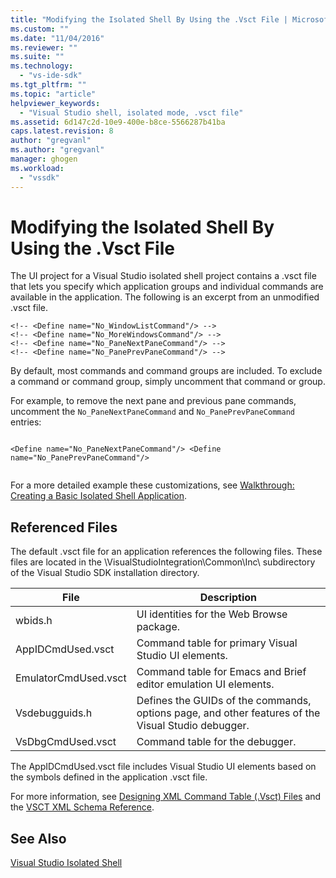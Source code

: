 ```yaml
---
title: "Modifying the Isolated Shell By Using the .Vsct File | Microsoft Docs"
ms.custom: ""
ms.date: "11/04/2016"
ms.reviewer: ""
ms.suite: ""
ms.technology: 
  - "vs-ide-sdk"
ms.tgt_pltfrm: ""
ms.topic: "article"
helpviewer_keywords: 
  - "Visual Studio shell, isolated mode, .vsct file"
ms.assetid: 6d147c2d-10e9-400e-b8ce-5566287b41ba
caps.latest.revision: 8
author: "gregvanl"
ms.author: "gregvanl"
manager: ghogen
ms.workload: 
  - "vssdk"
---
```

# Modifying the Isolated Shell By Using the .Vsct File
The UI project for a Visual Studio isolated shell project contains a .vsct file that lets you specify which application groups and individual commands are available in the application. The following is an excerpt from an unmodified .vsct file.  
  
```  
<!-- <Define name="No_WindowListCommand"/> -->  
<!-- <Define name="No_MoreWindowsCommand"/> -->  
<!-- <Define name="No_PaneNextPaneCommand"/> -->  
<!-- <Define name="No_PanePrevPaneCommand"/> -->  
```  
  
 By default, most commands and command groups are included. To exclude a command or command group, simply uncomment that command or group.  
  
 For example, to remove the next pane and previous pane commands, uncomment the `No_PaneNextPaneCommand` and `No_PanePrevPaneCommand` entries:  
  
```  
  
<Define name="No_PaneNextPaneCommand"/> <Define name="No_PanePrevPaneCommand"/>  
  
```  
  
 For a more detailed example these customizations, see [Walkthrough: Creating a Basic Isolated Shell Application](walkthrough-creating-a-basic-isolated-shell-application.md).  
  
## Referenced Files  
 The default .vsct file for an application references the following files. These files are located in the \VisualStudioIntegration\Common\Inc\ subdirectory of the Visual Studio SDK installation directory.  
  
|File|Description|  
|----------|-----------------|  
|wbids.h|UI identities for the Web Browse package.|  
|AppIDCmdUsed.vsct|Command table for primary Visual Studio UI elements.|  
|EmulatorCmdUsed.vsct|Command table for Emacs and Brief editor emulation UI elements.|  
|Vsdebugguids.h|Defines the GUIDs of the commands, options page, and other features of the Visual Studio debugger.|  
|VsDbgCmdUsed.vsct|Command table for the debugger.|  
  
 The AppIDCmdUsed.vsct file includes Visual Studio UI elements based on the symbols defined in the application .vsct file.  
  
 For more information, see [Designing XML Command Table (.Vsct) Files](../internals/designing-xml-command-table-dot-vsct-files.md) and the [VSCT XML Schema Reference](../vsct-xml-schema-reference.md).  
  
## See Also  
 [Visual Studio Isolated Shell](visual-studio-isolated-shell.md)